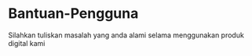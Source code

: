 # Bantuan-Pengguna
Silahkan tuliskan masalah yang anda alami selama menggunakan produk digital kami
